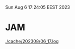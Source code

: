 Sun Aug  6 17:24:05 EEST 2023
# JAM
<a href='./cache/202308/06_17.log'>./cache/202308/06_17.log</a>
